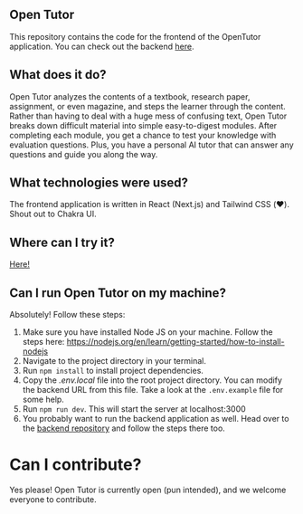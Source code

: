 ## Open Tutor
This repository contains the code for the frontend of the OpenTutor application. You can check out the backend [here](https://github.com/kz4killua/opentutor-backend). 

## What does it do?
Open Tutor analyzes the contents of a textbook, research paper, assignment, or even magazine, and steps the learner through the content. Rather than having to deal with a huge mess of confusing text, Open Tutor breaks down difficult material into simple easy-to-digest modules. After completing each module, you get a chance to test your knowledge with evaluation questions. Plus, you have a personal AI tutor that can answer any questions and guide you along the way. 

## What technologies were used?
The frontend application is written in React (Next.js) and Tailwind CSS (❤️). Shout out to Chakra UI.

## Where can I try it?
[Here!](http://tinyurl.com/open-tutor)

## Can I run Open Tutor on my machine? 
Absolutely! Follow these steps:

1. Make sure you have installed Node JS on your machine. Follow the steps here: https://nodejs.org/en/learn/getting-started/how-to-install-nodejs
2. Navigate to the project directory in your terminal. 
3. Run `npm install` to install project dependencies. 
4. Copy the *.env.local* file into the root project directory. You can modify the backend URL from this file. Take a look at the `.env.example` file for some help.
5. Run `npm run dev`. This will start the server at localhost:3000
6. You probably want to run the backend application as well. Head over to the [backend repository](https://github.com/kz4killua/opentutor-backend) and follow the steps there too. 

# Can I contribute? 
Yes please! Open Tutor is currently open (pun intended), and we welcome everyone to contribute.
